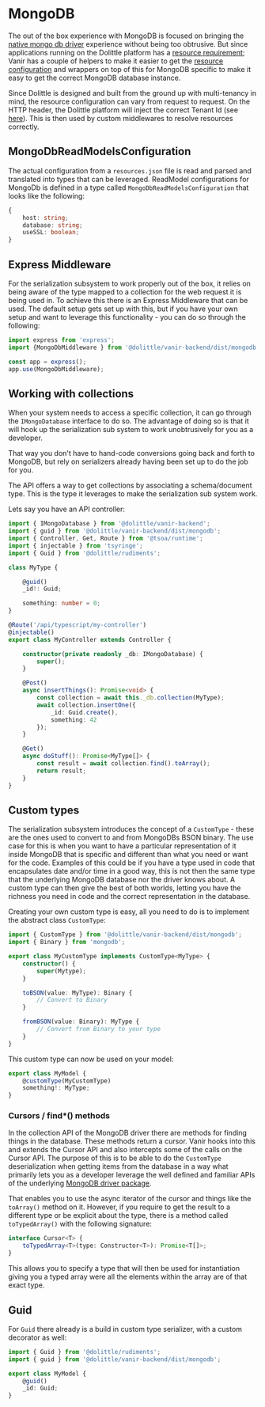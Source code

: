 # MongoDB

The out of the box experience with MongoDB is focused on bringing the [native mongo db driver](https://www.npmjs.com/package/mongodb) experience
without being too obtrusive. But since applications running on the Dolittle platform has a [resource requirement](https://dolittle.io/docs/platform/requirements/#1-your-application-must-use-the-resource-system);
Vanir has a couple of helpers to make it easier to get the [resource configuration](./resources.md) and
wrappers on top of this for MongoDB specific to make it easy to get the correct MongoDB database instance.

Since Dolittle is designed and built from the ground up with multi-tenancy in mind, the resource configuration can vary
from request to request. On the HTTP header, the Dolittle platform will inject the correct Tenant Id (see [here](../../microservice.md)).
This is then used by custom middlewares to resolve resources correctly.

## MongoDbReadModelsConfiguration

The actual configuration from a `resources.json` file is read and parsed and translated into types that can be leveraged.
ReadModel configurations for MongoDb is defined in a type called `MongoDbReadModelsConfiguration` that looks like the following:

```typescript
{
    host: string;
    database: string;
    useSSL: boolean;
}
```

## Express Middleware

For the serialization subsystem to work properly out of the box, it relies on being aware of the type mapped to a collection
for the web request it is being used in. To achieve this there is an Express Middleware that can be used.
The default setup gets set up with this, but if you have your own setup and want to leverage
this functionality - you can do so through the following:

```typescript
import express from 'express';
import {MongoDbMiddleware } from '@dolittle/vanir-backend/dist/mongodb';

const app = express();
app.use(MongoDbMiddleware);
```

## Working with collections

When your system needs to access a specific collection, it can go through the `IMongoDatabase` interface to do so.
The advantage of doing so is that it will hook up the serialization sub system to work unobtrusively for you as a developer.

That way you don't have to hand-code conversions going back and forth to MongoDB, but rely on serializers already having
been set up to do the job for you.

The API offers a way to get collections by associating a schema/document type. This is the type it leverages to make
the serialization sub system work.

Lets say you have an API controller:

```typescript
import { IMongoDatabase } from '@dolittle/vanir-backend';
import { guid } from '@dolittle/vanir-backend/dist/mongodb';
import { Controller, Get, Route } from '@tsoa/runtime';
import { injectable } from 'tsyringe';
import { Guid } from '@dolittle/rudiments';

class MyType {

    @guid()
    _id!: Guid;

    something: number = 0;
}

@Route('/api/typescript/my-controller')
@injectable()
export class MyController extends Controller {

    constructor(private readonly _db: IMongoDatabase) {
        super();
    }

    @Post()
    async insertThings(): Promise<void> {
        const collection = await this._db.collection(MyType);
        await collection.insertOne({
            _id: Guid.create(),
            something: 42
        });
    }

    @Get()
    async doStuff(): Promise<MyType[]> {
        const result = await collection.find().toArray();
        return result;
    }
}
```

## Custom types

The serialization subsystem introduces the concept of a `CustomType` - these are the ones used to convert to and from
MongoDBs BSON binary. The use case for this is when you want to have a particular representation of it inside MongoDB
that is specific and different than what you need or want for the code. Examples of this could be if you have a type
used in code that encapsulates date and/or time in a good way, this is not then the same type that the underlying
MongoDB database nor the driver knows about. A custom type can then give the best of both worlds, letting you have
the richness you need in code and the correct representation in the database.

Creating your own custom type is easy, all you need to do is to implement the abstract class `CustomType`:

```typescript
import { CustomType } from '@dolittle/vanir-backend/dist/mongodb';
import { Binary } from 'mongodb';

export class MyCustomType implements CustomType<MyType> {
    constructor() {
        super(Mytype);
    }

    toBSON(value: MyType): Binary {
        // Convert to Binary
    }

    fromBSON(value: Binary): MyType {
        // Convert from Binary to your type
    }
}
```

This custom type can now be used on your model:

```typescript
export class MyModel {
    @customType(MyCustomType)
    something!: MyType;
}
```

### Cursors / find*() methods

In the collection API of the MongoDB driver there are methods for finding things in the database.
These methods return a cursor. Vanir hooks into this and extends the Cursor API and also intercepts
some of the calls on the Cursor API. The purpose of this is to be able to do the `CustomType` deserialization
when getting items from the database in a way what primarily lets you as a developer leverage the well
defined and familiar APIs of the underlying [MongoDB driver package](https://www.npmjs.com/package/mongodb).

That enables you to use the async iterator of the cursor and things like the `toArray()` method on it.
However, if you require to get the result to a different type or be explicit about the type, there is a
method called `toTypedArray()` with the following signature:

```typescript
interface Cursor<T> {
    toTypedArray<T>(type: Constructor<T>): Promise<T[]>;
}
```

This allows you to specify a type that will then be used for instantiation giving you a typed array were
all the elements within the array are of that exact type.

## Guid

For `Guid` there already is a build in custom type serializer, with a custom decorator as well:

```typescript
import { Guid } from '@dolittle/rudiments';
import { guid } from '@dolittle/vanir-backend/dist/mongodb';

export class MyModel {
    @guid()
    _id: Guid;
}
```
